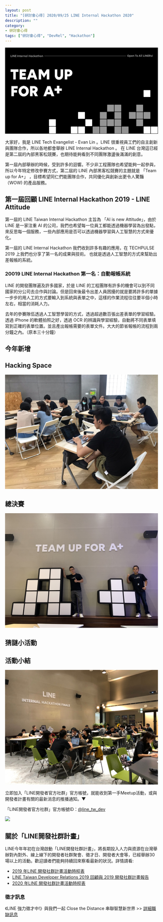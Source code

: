 ```yaml
---
layout: post
title: "[研討會心得] 2020/09/25 LINE Internal Hackathon 2020"
description: ""
category: 
- 研討會心得
tags: ["研討會心得", "DevRel", "Hackathon"]
---
```




![](../images/2020/0925_1.jpg)

大家好，我是 LINE Tech Evangelist - Evan Lin 。LINE 很重視員工們的自主創新與團隊合作，所以各地都會舉辦 LINE Internal Hackathon 。 在 LINE 台灣這已經是第二屆的內部黑客松競賽，也期待能夠看到不同團隊激盪後滿滿的創意。

第一屆內部舉辦的時候，受到許多的迴響。不少非工程團隊也希望能夠一起參與，所以今年特定修改參賽方式，第二屆的 LINE 內部黑客松競賽的主題就是 「Team up for A+」 ，目標希望同仁們能團隊合作，共同優化與創新出更令人驚豔（WOW) 的產品服務。



## 第一屆回顧 LINE Internal Hackathon 2019 -  LINE Attitude

<script async class="speakerdeck-embed" data-slide="24" data-id="5e0fd8e4633d4fb892dd2ee930057642" data-ratio="1.77777777777778" src="//speakerdeck.com/assets/embed.js"></script>

第一屆的 LINE Taiwan Internal Hackathon 主旨為 「AI is new Attitude」，由於 LINE 是一家注重 AI 的公司，我們也希望每一位員工都能透過機器學習為出發點，來反思每一個服務，一些內部應用是否可以透過機器學習與人工智慧的方式來優化。

第一屆的 LINE Internal Hackathon 我們收到許多有趣的應用，在 TECHPULSE 2019 上我們也分享了第一名的成果與技術。 也就是透過人工智慧的方式來幫助出差報帳的系統。

### 20019 LINE Internal Hackathon 第一名：自動報帳系統

<script async class="speakerdeck-embed" data-slide="24" data-id="b18c2025be694abc9a87dc20e83e588f" data-ratio="1.77777777777778" src="//speakerdeck.com/assets/embed.js"></script>

LINE 的開發團隊遍及許多國家，於是 LINE 的工程團隊有許多的機會可以到不同國家的分公司去合作與討論。但是回來後最令出差人員困擾的就是要將許多的單據一步步的用人工的方式要輸入到系統與表單之中，這樣的作業流程往往要半個小時左右，相當的消耗人力。

去年的參賽隊伍透過人工智慧學習的方式，透過超過數百張出差表單的學習經驗。透過 iPhone 的軟體拍照之好，透過 OCR 的辨識與學習經驗，自動將不同表單填寫到正確的表單位置。並且產出報帳需要的表單文件。大大的節省報帳的流程到兩分鐘之內。（原本三十分鐘）

## 今年新增





## Hacking Space

![](../images/2020/0925_4.jpg)



## 總決賽

![](../images/2020/0925_2.jpg)



## 猜謎小活動



## 活動小結

![](../images/2020/0925_3.jpg)







立即加入「LINE開發者官方社群」官方帳號，就能收到第一手Meetup活動，或與開發者計畫有關的最新消息的推播通知。▼

「LINE開發者官方社群」官方帳號ID：[@line_tw_dev](https://lin.ee/s5RsZHo)

![](http://www.evanlin.com/images/2020/line-tw-dev-qr.png)

## 關於「LINE開發社群計畫」

LINE今年年初在台灣啟動「LINE開發社群計畫」，將長期投入人力與資源在台灣舉辦對內對外、線上線下的開發者社群聚會、徵才日、開發者大會等，已經舉辦30場以上的活動。歡迎讀者們能夠持續回來察看最新的狀況。詳情請看:

- [2019 年LINE 開發社群計畫活動時程表](https://engineering.linecorp.com/zh-hant/blog/line-taiwan-developer-relations-2019-plan/)
- [LINE Taiwan Developer Relations 2019 回顧與 2019 開發社群計畫報告](https://engineering.linecorp.com/zh-hant/blog/line-taiwan-developer-relations-2019/)
- [2020 年LINE 開發社群計畫活動時程表](https://engineering.linecorp.com/zh-hant/blog/2020-line-tw-devrel/)

### 徵才訊息
《LINE 強力徵才中!》與我們一起 Close the Distance 串聯智慧新世界 >> [詳細職缺訊息](https://career.linecorp.com/linecorp/career/list?classId=&locationCd=TW)
